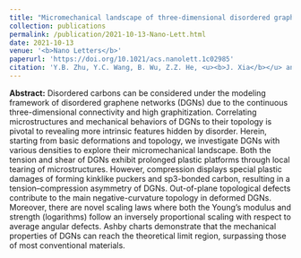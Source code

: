 ```yaml
---
title: "Micromechanical landscape of three-dimensional disordered graphene networks"
collection: publications
permalink: /publication/2021-10-13-Nano-Lett.html
date: 2021-10-13
venue: '<b>Nano Letters</b>'
paperurl: 'https://doi.org/10.1021/acs.nanolett.1c02985'
citation: 'Y.B. Zhu, Y.C. Wang, B. Wu, Z.Z. He, <u><b>J. Xia</b></u> and H.A. Wu*, Micromechanical landscape of three-dimensional disordered graphene networks. <i>Nano Letters</i>, 2021, 21(19): 8401–8408.'
---
```


**Abstract:** Disordered carbons can be considered under the modeling framework of disordered graphene networks (DGNs) due to the continuous three-dimensional connectivity and high graphitization. Correlating microstructures and mechanical behaviors of DGNs to their topology is pivotal to revealing more intrinsic features hidden by disorder. Herein, starting from basic deformations and topology, we investigate DGNs with various densities to explore their micromechanical landscape. Both the tension and shear of DGNs exhibit prolonged plastic platforms through local tearing of microstructures. However, compression displays special plastic damages of forming kinklike puckers and sp3-bonded carbon, resulting in a tension–compression asymmetry of DGNs. Out-of-plane topological defects contribute to the main negative-curvature topology in deformed DGNs. Moreover, there are novel scaling laws where both the Young’s modulus and strength (logarithms) follow an inversely proportional scaling with respect to average angular defects. Ashby charts demonstrate that the mechanical properties of DGNs can reach the theoretical limit region, surpassing those of most conventional materials.
